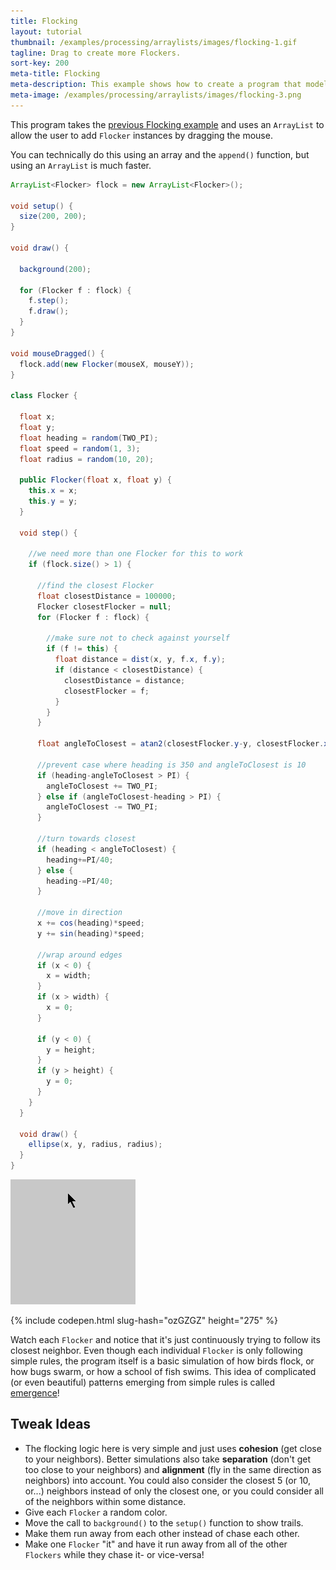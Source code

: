 ```yaml
---
title: Flocking
layout: tutorial
thumbnail: /examples/processing/arraylists/images/flocking-1.gif
tagline: Drag to create more Flockers.
sort-key: 200
meta-title: Flocking
meta-description: This example shows how to create a program that models the flocking behavior of birds.
meta-image: /examples/processing/arraylists/images/flocking-3.png
---
```


This program takes the [previous Flocking example](/examples/processing/creating-classes/flocking) and uses an `ArrayList` to allow the user to add `Flocker` instances by dragging the mouse.

You can technically do this using an array and the `append()` function, but using an `ArrayList` is much faster.

```java
ArrayList<Flocker> flock = new ArrayList<Flocker>();

void setup() {
  size(200, 200);
}

void draw() {

  background(200);

  for (Flocker f : flock) {
    f.step();
    f.draw();
  }
}

void mouseDragged() {
  flock.add(new Flocker(mouseX, mouseY));
}

class Flocker {

  float x;
  float y;
  float heading = random(TWO_PI);
  float speed = random(1, 3); 
  float radius = random(10, 20);

  public Flocker(float x, float y) {
    this.x = x;
    this.y = y;
  }

  void step() {

    //we need more than one Flocker for this to work
    if (flock.size() > 1) {
      
      //find the closest Flocker
      float closestDistance = 100000;
      Flocker closestFlocker = null;
      for (Flocker f : flock) {

        //make sure not to check against yourself
        if (f != this) {
          float distance = dist(x, y, f.x, f.y);
          if (distance < closestDistance) {
            closestDistance = distance;
            closestFlocker = f;
          }
        }
      }

      float angleToClosest = atan2(closestFlocker.y-y, closestFlocker.x-x);

      //prevent case where heading is 350 and angleToClosest is 10
      if (heading-angleToClosest > PI) {
        angleToClosest += TWO_PI;
      } else if (angleToClosest-heading > PI) {
        angleToClosest -= TWO_PI;
      }

      //turn towards closest
      if (heading < angleToClosest) {
        heading+=PI/40;
      } else {
        heading-=PI/40;
      }

      //move in direction
      x += cos(heading)*speed;
      y += sin(heading)*speed;

      //wrap around edges
      if (x < 0) {
        x = width;
      }
      if (x > width) {
        x = 0;
      }

      if (y < 0) {
        y = height;
      }
      if (y > height) {
        y = 0;
      }
    }
  }

  void draw() {
    ellipse(x, y, radius, radius);
  }
}
```

![Flockers](/examples/processing/arraylists/images/flocking-2.gif)

{% include codepen.html slug-hash="ozGZGZ" height="275" %}

Watch each `Flocker` and notice that it's just continuously trying to follow its closest neighbor. Even though each individual `Flocker` is only following simple rules, the program itself is a basic simulation of how birds flock, or how bugs swarm, or how a school of fish swims. This idea of complicated (or even beautiful) patterns emerging from simple rules is called [emergence](https://en.wikipedia.org/wiki/Emergence)!

## Tweak Ideas

- The flocking logic here is very simple and just uses **cohesion** (get close to your neighbors). Better simulations also take **separation** (don't get too close to your neighbors) and **alignment** (fly in the same direction as neighbors) into account. You could also consider the closest 5 (or 10, or...) neighbors instead of only the closest one, or you could consider all of the neighbors within some distance.
- Give each `Flocker` a random color.
- Move the call to `background()` to the `setup()` function to show trails.
- Make them run away from each other instead of chase each other.
- Make one `Flocker` "it" and have it run away from all of the other `Flockers` while they chase it- or vice-versa!
